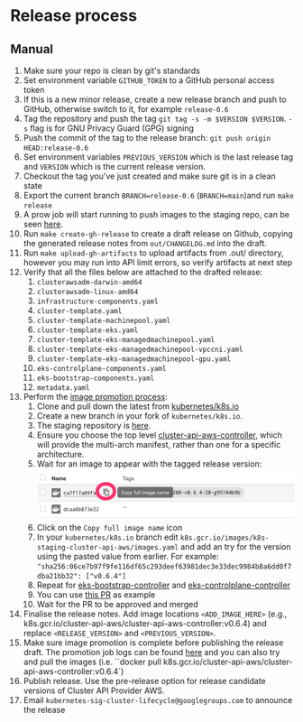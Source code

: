 # Release process

## Manual

1. Make sure your repo is clean by git's standards
2. Set environment variable `GITHUB_TOKEN` to a GitHub personal access token
3. If this is a new minor release, create a new release branch and push to GitHub, otherwise switch to it, for example `release-0.6`
4. Tag the repository and push the tag `git tag -s -m $VERSION $VERSION`. `-s` flag is for GNU Privacy Guard (GPG) signing
5. Push the commit of the tag to the release branch: `git push origin HEAD:release-0.6`
6. Set environment variables `PREVIOUS_VERSION` which is the last release tag and `VERSION` which is the current release version.
7. Checkout the tag you've just created and make sure git is in a clean state
8. Export the current branch `BRANCH=release-0.6` (`BRANCH=main`)and run `make release`
9. A prow job will start running to push images to the staging repo, can be seen [here](https://testgrid.k8s.io/sig-cluster-lifecycle-image-pushes#post-cluster-api-provider-aws-push-images).
10. Run `make create-gh-release` to create a draft release on Github, copying the generated release notes from `out/CHANGELOG.md` into the draft.
11. Run `make upload-gh-artifacts` to upload artifacts from .out/ directory, however you may run into API limit errors, so verify artifacts at next step
12. Verify that all the files below are attached to the drafted release:
    1. `clusterawsadm-darwin-amd64`
    2. `clusterawsadm-linux-amd64`
    3. `infrastructure-components.yaml`
    4. `cluster-template.yaml`
    5. `cluster-template-machinepool.yaml`
    6. `cluster-template-eks.yaml`
    7. `cluster-template-eks-managedmachinepool.yaml`
    8. `cluster-template-eks-managedmachinepool-vpccni.yaml`
    9. `cluster-template-eks-managedmachinepool-gpu.yaml`
    10. `eks-controlplane-components.yaml`
    11. `eks-bootstrap-components.yaml`
    12. `metadata.yaml`
13. Perform the [image promotion process](https://github.com/kubernetes/k8s.io/tree/main/k8s.gcr.io#image-promoter):
    1. Clone and pull down the latest from [kubernetes/k8s.io](https://github.com/kubernetes/k8s.io)
    2. Create a new branch in your fork of `kubernetes/k8s.io`.
    3. The staging repository is [here](https://console.cloud.google.com/gcr/images/k8s-staging-cluster-api-aws/GLOBAL). 
    4. Ensure you choose the top level [cluster-api-aws-controller](https://console.cloud.google.com/gcr/images/k8s-staging-cluster-api-aws/GLOBAL/cluster-api-aws-controller?gcrImageListsize=30), which will provide the multi-arch manifest, rather than one for a specific architecture.
    5. Wait for an image to appear with the tagged release version:
    ![image promotion](./imagepromo1.png)
    6. Click on the `Copy full image name` icon
    7. In your `kubernetes/k8s.io` branch edit `k8s.gcr.io/images/k8s-staging-cluster-api-aws/images.yaml` and add an try for the version using the pasted value from earlier. For example: `"sha256:06ce7b97f9fe116df65c293deef63981dec3e33dec9984b8a6dd0f7dba21bb32": ["v0.6.4"]`
    8. Repeat for [eks-bootstrap-controller](https://console.cloud.google.com/gcr/images/k8s-staging-cluster-api-aws/GLOBAL/eks-bootstrap-controller?gcrImageListsize=30) and [eks-controlplane-controller](https://console.cloud.google.com/gcr/images/k8s-staging-cluster-api-aws/GLOBAL/eks-controlplane-controller?gcrImageListsize=30)
    9. You can use [this PR](https://github.com/kubernetes/k8s.io/pull/1565) as example
    10. Wait for the PR to be approved and merged
14. Finalise the release notes. Add image locations `<ADD_IMAGE_HERE>` (e.g., k8s.gcr.io/cluster-api-aws/cluster-api-aws-controller:v0.6.4) and replace `<RELEASE_VERSION>` and `<PREVIOUS_VERSION>`.
15. Make sure image promotion is complete before publishing the release draft. The promotion job logs can be found [here](https://testgrid.k8s.io/wg-k8s-infra-k8sio#post-k8sio-image-promo) and you can also try and pull the images (i.e. ``docker pull k8s.gcr.io/cluster-api-aws/cluster-api-aws-controller:v0.6.4`) 
16. Publish release. Use the pre-release option for release
     candidate versions of Cluster API Provider AWS.
17. Email `kubernetes-sig-cluster-lifecycle@googlegroups.com` to announce the release
